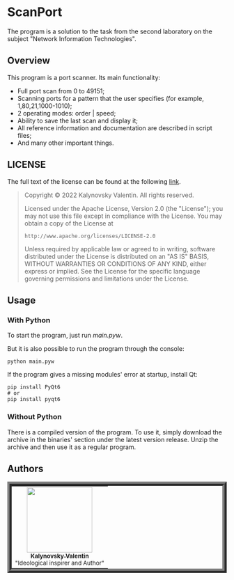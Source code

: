 # ScanPort
The program is a solution to the task from the second laboratory on the subject "Network Information Technologies".

## Overview
This program is a port scanner. Its main functionality:
- Full port scan from 0 to 49151;
- Scanning ports for a pattern that the user specifies (for example, 1,80,21,1000-1010);
- 2 operating modes: order | speed;
- Ability to save the last scan and display it;
- All reference information and documentation are described in script files;
- And many other important things.

## LICENSE
The full text of the license can be found at the following [link](https://github.com/Nakama3942/ScanPort/blob/main/LICENSE).

> Copyright © 2022 Kalynovsky Valentin. All rights reserved.
> 
> Licensed under the Apache License, Version 2.0 (the "License");
> you may not use this file except in compliance with the License.
> You may obtain a copy of the License at
> 
>     http://www.apache.org/licenses/LICENSE-2.0
> 
> Unless required by applicable law or agreed to in writing, software
> distributed under the License is distributed on an "AS IS" BASIS,
> WITHOUT WARRANTIES OR CONDITIONS OF ANY KIND, either express or implied.
> See the License for the specific language governing permissions and
> limitations under the License.

## Usage
### With Python
To start the program, just run *main.pyw*.

But it is also possible to run the program through the console:
```shell
python main.pyw
```
If the program gives a missing modules' error at startup, install Qt:
```shell
pip install PyQt6
# or
pip install pyqt6
```
### Without Python
There is a compiled version of the program. To use it, simply download the archive in the binaries' section under the latest version release. Unzip the archive and then use it as a regular program.


## Authors
<table align="center" style="border-width: 10; border-style: ridge">
	<tr>
		<td align="center"><a href="https://github.com/Nakama3942"><img src="https://avatars.githubusercontent.com/u/73797846?s=400&u=a9b7688ac521d739825d7003a5bd599aab74cb76&v=4" width="150px;" alt=""/><br /><sub><b>Kalynovsky Valentin</b></sub></a><sub><br />"Ideological inspirer and Author"</sub></td>
		<!--<td></td>-->
	</tr>
<!--
	<tr>
		<td></td>
		<td></td>
	</tr>
-->
</table>